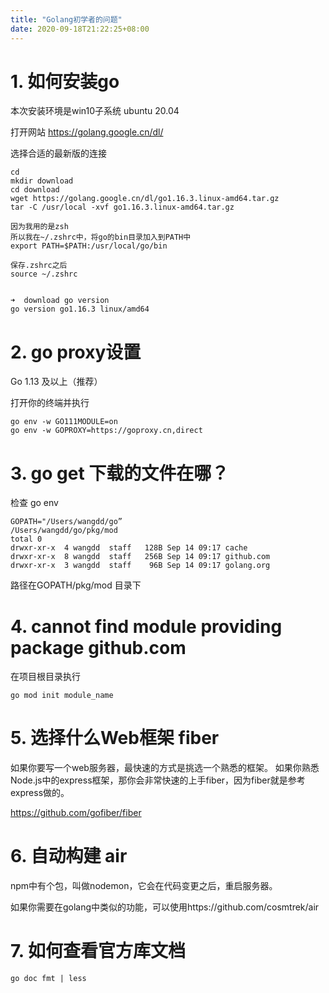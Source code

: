 ```yaml
---
title: "Golang初学者的问题"
date: 2020-09-18T21:22:25+08:00
---
```


# 1. 如何安装go

本次安装环境是win10子系统 ubuntu 20.04

打开网站 https://golang.google.cn/dl/

选择合适的最新版的连接

```
cd
mkdir download
cd download
wget https://golang.google.cn/dl/go1.16.3.linux-amd64.tar.gz
tar -C /usr/local -xvf go1.16.3.linux-amd64.tar.gz

因为我用的是zsh
所以我在~/.zshrc中，将go的bin目录加入到PATH中
export PATH=$PATH:/usr/local/go/bin

保存.zshrc之后
source ~/.zshrc


➜  download go version
go version go1.16.3 linux/amd64
```

# 2. go proxy设置

Go 1.13 及以上（推荐）

打开你的终端并执行

```
go env -w GO111MODULE=on
go env -w GOPROXY=https://goproxy.cn,direct
```

# 3. go get 下载的文件在哪？
检查 go env 

```
GOPATH="/Users/wangdd/go”
/Users/wangdd/go/pkg/mod
total 0
drwxr-xr-x  4 wangdd  staff   128B Sep 14 09:17 cache
drwxr-xr-x  8 wangdd  staff   256B Sep 14 09:17 github.com
drwxr-xr-x  3 wangdd  staff    96B Sep 14 09:17 golang.org
```

路径在GOPATH/pkg/mod 目录下

# 4. cannot find module providing package github.com

在项目根目录执行

```
go mod init module_name
```

# 5. 选择什么Web框架 fiber

如果你要写一个web服务器，最快速的方式是挑选一个熟悉的框架。
如果你熟悉Node.js中的express框架，那你会非常快速的上手fiber，因为fiber就是参考express做的。

https://github.com/gofiber/fiber

# 6. 自动构建 air

npm中有个包，叫做nodemon，它会在代码变更之后，重启服务器。

如果你需要在golang中类似的功能，可以使用https://github.com/cosmtrek/air

# 7. 如何查看官方库文档

```
go doc fmt | less
```




